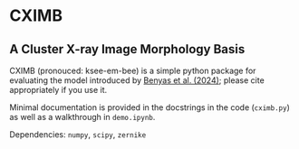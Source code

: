 # CXIMB
## A Cluster X-ray Image Morphology Basis

CXIMB (pronouced: ksee-em-bee) is a simple python package for evaluating the model introduced by [Benyas et al. (2024)](https://doi.org/10.3847/1538-4357/ad5183); please cite appropriately if you use it.

Minimal documentation is provided in the docstrings in the code (`cximb.py`) as well as a walkthrough in `demo.ipynb`.

Dependencies: `numpy`, `scipy`, `zernike`
